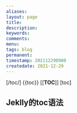 ```yaml
---
aliases:
layout: page
title:
description:
keywords:
comments:
menu:
tags: blog
permanent: 
timestamp: 202112290900
createdate: 2021-12-29
---
```


[/toc/] 
{{toc}} 
[[__TOC__]]
[toc]


## Jeklly的toc语法

